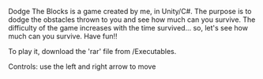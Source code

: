 Dodge The Blocks is a game created by me, in Unity/C#. The purpose is to dodge the obstacles thrown to you and see how much can you survive. The difficulty of the game increases with the time survived... so, let's see how much can you survive. Have fun!!

To play it, download the 'rar' file from /Executables.

Controls: use the left and right arrow to move
